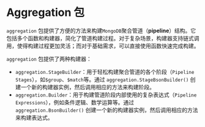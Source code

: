 # Aggregation 包
`aggregation` 包提供了方便的方法来构建`MongoDB`聚合管道（**pipeline**）结构。它包括多个函数和构建器，简化了管道构建过程。对于复杂场景，构建器支持链式调用，使得构建过程更加灵活；而对于基础需求，可以直接使用函数快速完成构建。

`aggregation` 包提供了两种构建器：
- `aggregation.StageBuilder`：用于轻松构建聚合管道的各个阶段（`Pipeline Stages`），如`$group`、`$match`等。通过 `aggregation.StageBsonBuilder()` 创建一个新的构建器实例，然后调用相应的方法来构建阶段。
- `aggregation.Builder`：用于构建管道阶段内部使用的复杂表达式（`Pipeline Expressions`），例如条件逻辑、数学运算等。通过 `aggregation.BsonBuilder()` 创建一个新的构建器实例，然后调用相应的方法来构建表达式。
